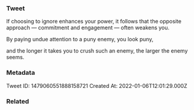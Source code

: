 ### Tweet
If choosing to ignore enhances your power, it follows that the opposite approach — commitment and engagement — often weakens you.

By paying undue attention to a puny enemy, you look puny,

and the longer it takes you to crush such an enemy, the larger the enemy seems.

### Metadata
Tweet ID: 1479060551888158721
Created At: 2022-01-06T12:01:29.000Z

### Related

